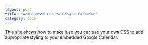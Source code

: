 ```yaml
---
layout: post
title: "Add Custom CSS to Google Calendar"
category: code
---
```

[This site shows](http://www.webdesignerdepot.com/2012/04/integrating-google-calendar-with-your-website/) how to make it so you can use your own CSS to add appropriate styling to your embedded Google Calendar.